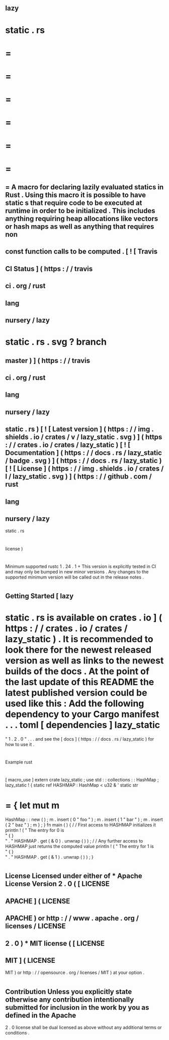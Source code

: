 lazy
-
static
.
rs
=
=
=
=
=
=
=
=
=
=
=
=
=
=
A
macro
for
declaring
lazily
evaluated
statics
in
Rust
.
Using
this
macro
it
is
possible
to
have
static
s
that
require
code
to
be
executed
at
runtime
in
order
to
be
initialized
.
This
includes
anything
requiring
heap
allocations
like
vectors
or
hash
maps
as
well
as
anything
that
requires
non
-
const
function
calls
to
be
computed
.
[
!
[
Travis
-
CI
Status
]
(
https
:
/
/
travis
-
ci
.
org
/
rust
-
lang
-
nursery
/
lazy
-
static
.
rs
.
svg
?
branch
=
master
)
]
(
https
:
/
/
travis
-
ci
.
org
/
rust
-
lang
-
nursery
/
lazy
-
static
.
rs
)
[
!
[
Latest
version
]
(
https
:
/
/
img
.
shields
.
io
/
crates
/
v
/
lazy_static
.
svg
)
]
(
https
:
/
/
crates
.
io
/
crates
/
lazy_static
)
[
!
[
Documentation
]
(
https
:
/
/
docs
.
rs
/
lazy_static
/
badge
.
svg
)
]
(
https
:
/
/
docs
.
rs
/
lazy_static
)
[
!
[
License
]
(
https
:
/
/
img
.
shields
.
io
/
crates
/
l
/
lazy_static
.
svg
)
]
(
https
:
/
/
github
.
com
/
rust
-
lang
-
nursery
/
lazy
-
static
.
rs
#
license
)
#
#
Minimum
supported
rustc
1
.
24
.
1
+
This
version
is
explicitly
tested
in
CI
and
may
only
be
bumped
in
new
minor
versions
.
Any
changes
to
the
supported
minimum
version
will
be
called
out
in
the
release
notes
.
#
Getting
Started
[
lazy
-
static
.
rs
is
available
on
crates
.
io
]
(
https
:
/
/
crates
.
io
/
crates
/
lazy_static
)
.
It
is
recommended
to
look
there
for
the
newest
released
version
as
well
as
links
to
the
newest
builds
of
the
docs
.
At
the
point
of
the
last
update
of
this
README
the
latest
published
version
could
be
used
like
this
:
Add
the
following
dependency
to
your
Cargo
manifest
.
.
.
toml
[
dependencies
]
lazy_static
=
"
1
.
2
.
0
"
.
.
.
and
see
the
[
docs
]
(
https
:
/
/
docs
.
rs
/
lazy_static
)
for
how
to
use
it
.
#
Example
rust
#
[
macro_use
]
extern
crate
lazy_static
;
use
std
:
:
collections
:
:
HashMap
;
lazy_static
!
{
static
ref
HASHMAP
:
HashMap
<
u32
&
'
static
str
>
=
{
let
mut
m
=
HashMap
:
:
new
(
)
;
m
.
insert
(
0
"
foo
"
)
;
m
.
insert
(
1
"
bar
"
)
;
m
.
insert
(
2
"
baz
"
)
;
m
}
;
}
fn
main
(
)
{
/
/
First
access
to
HASHMAP
initializes
it
println
!
(
"
The
entry
for
0
is
\
"
{
}
\
"
.
"
HASHMAP
.
get
(
&
0
)
.
unwrap
(
)
)
;
/
/
Any
further
access
to
HASHMAP
just
returns
the
computed
value
println
!
(
"
The
entry
for
1
is
\
"
{
}
\
"
.
"
HASHMAP
.
get
(
&
1
)
.
unwrap
(
)
)
;
}
#
#
License
Licensed
under
either
of
*
Apache
License
Version
2
.
0
(
[
LICENSE
-
APACHE
]
(
LICENSE
-
APACHE
)
or
http
:
/
/
www
.
apache
.
org
/
licenses
/
LICENSE
-
2
.
0
)
*
MIT
license
(
[
LICENSE
-
MIT
]
(
LICENSE
-
MIT
)
or
http
:
/
/
opensource
.
org
/
licenses
/
MIT
)
at
your
option
.
#
#
#
Contribution
Unless
you
explicitly
state
otherwise
any
contribution
intentionally
submitted
for
inclusion
in
the
work
by
you
as
defined
in
the
Apache
-
2
.
0
license
shall
be
dual
licensed
as
above
without
any
additional
terms
or
conditions
.
